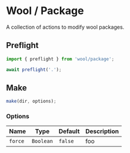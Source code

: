 # Wool / Package

A collection of actions to modify wool packages.

## Preflight

```ts
import { preflight } from 'wool/package';

await preflight('.');
```

## Make

```ts
make(dir, options);
```

### Options

| Name | Type | Default | Description |
|-|-|-|-|
| `force` | `Boolean` | `false` | foo |